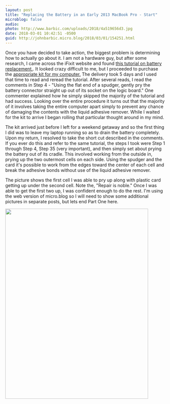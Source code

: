 ```yaml
---
layout: post
title: "Replacing the Battery in an Early 2013 MacBook Pro - Start"
microblog: false
audio: 
photo: http://www.barbic.com/uploads/2018/4a519656d3.jpg
date: 2018-03-01 10:42:51 -0500
guid: http://johnbarbic.micro.blog/2018/03/01/154251.html
---
```

Once you have decided to take action, the biggest problem is determining how to actually go about it. I am not a hardware guy, but after some research, I came across the iFixit website and found [this tutorial on battery replacement.](https://www.ifixit.com/Guide/MacBook+Pro+15-Inch+Retina+Display+Early+2013+Battery+Replacement/90275).  It looked crazy difficult to me, but I proceeded to purchase the [appropriate kit for my computer.](https://www.ifixit.com/Store/Mac/MacBook-Pro-15-Inch-Retina-Mid-2012-Early-2013-Battery/IF117-047-4)  The delivery took 5 days and I used that time to read and reread the tutorial.  After several reads, I read the comments in Step 4 - "Using the flat end of a spudger, gently pry the battery connector straight up out of its socket on the logic board."  One commenter explained how he simply skipped the majority of the tutorial and had success.  Looking over the entire procedure it turns out that the majority of it involves taking the entire computer apart simply to prevent any chance of damaging the contents with the liquid adhesive remover.  While I waited for the kit to arrive I began rolling that particular thought around in my mind.

The kit arrived just before I left for a weekend getaway and so the first thing I did was to leave my laptop running so as to drain the battery completely.  Upon my return, I resolved to take the short cut described in the comments.  If you ever do this and refer to the same tutorial, the steps I took were Step 1 through Step 4, Step 35 (very important), and then simply set about prying the battery out of its cradle.  This involved working from the outside in, prying up the two outermost cells on each side.  Using the spudger and the card it's possible to work from the edges toward the center of each cell and break the adhesive bonds without use of the liquid adhesive remover.

The picture shows the first cell I was able to pry up along with plastic card getting up under the second cell.  Note the, "Repair is noble." Once I was able to get the first two up, I was confident enough to do the rest. I'm using the web version of micro.blog so I will need to show some additional pictures in separate posts, but lets end Part One here.  


<img src="http://www.barbic.com/uploads/2018/4a519656d3.jpg" width="450" height="600" />
